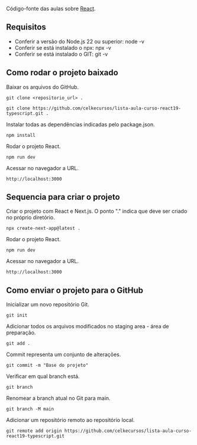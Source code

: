 Código-fonte das aulas sobre [React](https://www.youtube.com/watch?v=R0bgEq8tT_A&list=PLmY5AEiqDWwA95rq9NnDTvKnnF_D7_Ax0&index=1).<br>

## Requisitos

* Conferir a versão do Node.js 22 ou superior: node -v
* Conferir se está instalado o npx: npx -v
* Conferir se está instalado o GIT: git -v

## Como rodar o projeto baixado

Baixar os arquivos do GitHub.
```
git clone <repositorio_url> .
```
```
git clone https://github.com/celkecursos/lista-aula-curso-react19-typescript.git .
```

Instalar todas as dependências indicadas pelo package.json.
```
npm install
```

Rodar o projeto React.
```
npm run dev
```

Acessar no navegador a URL.
```
http://localhost:3000
```

## Sequencia para criar o projeto

Criar o projeto com React e Next.js. O ponto "." indica que deve ser criado no próprio diretório. 
```
npx create-next-app@latest .
```

Rodar o projeto React.
```
npm run dev
```

Acessar no navegador a URL.
```
http://localhost:3000
```

## Como enviar o projeto para o GitHub

Inicializar um novo repositório Git.
```
git init
```

Adicionar todos os arquivos modificados no staging area - área de preparação.
```
git add .
```

Commit representa um conjunto de alterações.
```
git commit -m "Base do projeto"
```

Verificar em qual branch está.
```
git branch
```

Renomear a branch atual no Git para main.
```
git branch -M main
```

Adicionar um repositório remoto ao repositório local.
```
git remote add origin https://github.com/celkecursos/lista-aula-curso-react19-typescript.git
```

